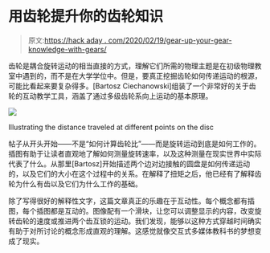 # 用齿轮提升你的齿轮知识

> 原文:[https://hack aday . com/2020/02/19/gear-up-your-gear-knowledge-with-gears/](https://hackaday.com/2020/02/19/gear-up-your-gear-knowledge-with-gears/)

齿轮是耦合旋转运动的相当直接的方式，理解它们所需的物理主题是在初级物理教室中遇到的，而不是在大学学位中。但是，要真正挖掘齿轮如何传递运动的根源，可能比看起来要复杂得多。[Bartosz Ciechanowski]组装了一个非常好的关于齿轮的互动教学工具，涵盖了通过多级齿轮系向上运动的基本原理。

![](../Images/ff8dd7297636b7148280265d3ab754e1.png)

Illustrating the distance traveled at different points on the disc

帖子从开头开始——不是“如何计算齿轮比”——而是旋转运动到底是如何工作的。插图有助于让读者直观地了解如何测量旋转速率，以及这种测量在现实世界中实际代表了什么。从那里[Bartosz]开始描述两个边对边接触的圆盘是如何传递运动的，以及它们的大小在这个过程中的关系。在解释了扭矩之后，他已经有了解释齿轮为什么有齿以及它们为什么工作的基础。

除了写得很好的解释性文字，这篇文章真正的乐趣在于互动性。每个概念都有插图，每个插图都是互动的。图像配有一个滑块，让您可以调整显示的内容，改变旋转齿轮的速度或推进两个齿互锁的运动。我们发现，能够以这种方式穿越时间确实有助于对所讨论的概念形成直观的理解。这感觉就像交互式多媒体教科书的梦想变成了现实。